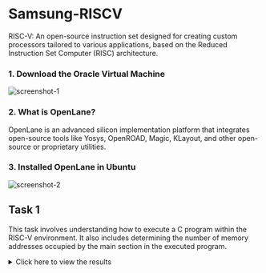# Samsung-RISCV
RISC-V: An open-source instruction set designed for creating custom processors tailored to various applications, based on the Reduced Instruction Set Computer (RISC) architecture.

### 1. Download the Oracle Virtual Machine
![screenshot-1](https://github.com/user-attachments/assets/dd7eed6f-afc5-4a4d-9d28-5c94b033e330)


### 2. What is OpenLane?
OpenLane is an advanced silicon implementation platform that integrates open-source tools like Yosys, OpenROAD, Magic, KLayout, and other open-source or proprietary utilities.

### 3. Installed OpenLane in Ubuntu
![screenshot-2](https://github.com/user-attachments/assets/29ba59cc-6836-481a-8b53-2b7bec2e71c7)

## Task 1
This task involves understanding how to execute a C program within the RISC-V environment. It also includes determining the number of memory addresses occupied by the main section in the executed program.
<details> <summary>Click here to view the results</summary>


### Sample C Program Code:
```c
#include <stdio.h>
int main() {
  	int i, sum = 0, n = 70;
  	for (i=1; i <= n; ++i) {
  	sum += i;
  	}
  	printf("Sum of numbers from 1 to %d is %d\n", n, sum);
  	return 0;
}
```
![screenshot-3](https://github.com/user-attachments/assets/610236e6-1d2c-4464-8e67-16aff8e5422e)



### Compilation and Result
![screenshot-4](https://github.com/user-attachments/assets/06afcca1-f39b-4521-902d-7f3ca5bbfe7b)


### Identifying the Main Section
![screenshot-5](https://github.com/user-attachments/assets/42f6541c-4816-437a-9eb6-b9717d51f325)


### Calculate the Total Addresses
![screenshot-6](https://github.com/user-attachments/assets/f3ca4b90-454f-432c-8f15-80ae0b8ca3d5)

